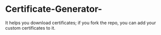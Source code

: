 # Certificate-Generator-
It helps you download certificates; if you fork the repo, you can add your custom certificates to it.
